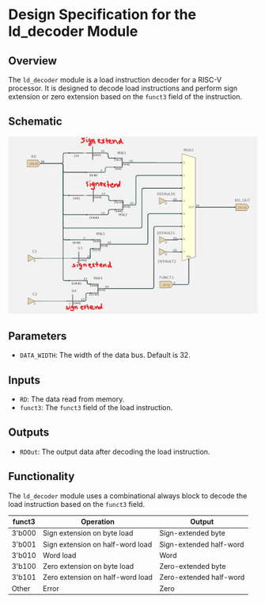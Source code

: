 # Design Specification for the ld_decoder Module

## Overview
The `ld_decoder` module is a load instruction decoder for a RISC-V processor. It is designed to decode load instructions and perform sign extension or zero extension based on the `funct3` field of the instruction.

## Schematic
![ld_decoder schematic](/images/ld_decoder_schematic.png)

## Parameters
- `DATA_WIDTH`: The width of the data bus. Default is 32.

## Inputs
- `RD`: The data read from memory.
- `funct3`: The `funct3` field of the load instruction.

## Outputs
- `RDOut`: The output data after decoding the load instruction.

## Functionality
The `ld_decoder` module uses a combinational always block to decode the load instruction based on the `funct3` field.

| funct3   | Operation                      | Output                  |
|----------|--------------------------------|-------------------------|
| 3'b000   | Sign extension on byte load    | Sign-extended byte      |
| 3'b001   | Sign extension on half-word load | Sign-extended half-word |
| 3'b010   | Word load                      | Word                    |
| 3'b100   | Zero extension on byte load    | Zero-extended byte      |
| 3'b101   | Zero extension on half-word load | Zero-extended half-word |
| Other    | Error                          | Zero                    |

